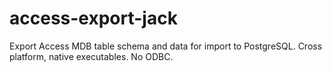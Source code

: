 # access-export-jack
Export Access MDB table schema and data for import to PostgreSQL. Cross platform, native executables. No ODBC.
